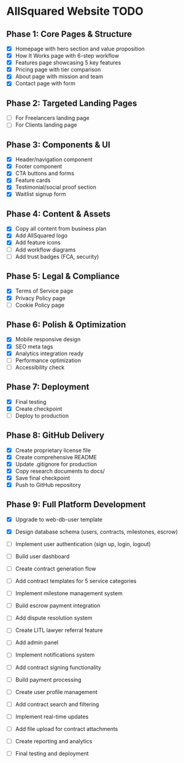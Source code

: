 # AllSquared Website TODO

## Phase 1: Core Pages & Structure
- [x] Homepage with hero section and value proposition
- [x] How It Works page with 6-step workflow
- [x] Features page showcasing 5 key features
- [x] Pricing page with tier comparison
- [x] About page with mission and team
- [x] Contact page with form

## Phase 2: Targeted Landing Pages
- [ ] For Freelancers landing page
- [ ] For Clients landing page

## Phase 3: Components & UI
- [x] Header/navigation component
- [x] Footer component
- [x] CTA buttons and forms
- [x] Feature cards
- [x] Testimonial/social proof section
- [x] Waitlist signup form

## Phase 4: Content & Assets
- [x] Copy all content from business plan
- [x] Add AllSquared logo
- [x] Add feature icons
- [ ] Add workflow diagrams
- [ ] Add trust badges (FCA, security)

## Phase 5: Legal & Compliance
- [x] Terms of Service page
- [x] Privacy Policy page
- [ ] Cookie Policy page

## Phase 6: Polish & Optimization
- [x] Mobile responsive design
- [x] SEO meta tags
- [x] Analytics integration ready
- [ ] Performance optimization
- [ ] Accessibility check

## Phase 7: Deployment
- [x] Final testing
- [x] Create checkpoint
- [ ] Deploy to production

## Phase 8: GitHub Delivery
- [x] Create proprietary license file
- [x] Create comprehensive README
- [x] Update .gitignore for production
- [x] Copy research documents to docs/
- [x] Save final checkpoint
- [x] Push to GitHub repository

## Phase 9: Full Platform Development
- [x] Upgrade to web-db-user template
- [x] Design database schema (users, contracts, milestones, escrow)
- [ ] Implement user authentication (sign up, login, logout)
- [ ] Build user dashboard
- [ ] Create contract generation flow
- [ ] Add contract templates for 5 service categories
- [ ] Implement milestone management system
- [ ] Build escrow payment integration
- [ ] Add dispute resolution system
- [ ] Create LITL lawyer referral feature
- [ ] Add admin panel
- [ ] Implement notifications system
- [ ] Add contract signing functionality
- [ ] Build payment processing
- [ ] Create user profile management
- [ ] Add contract search and filtering
- [ ] Implement real-time updates
- [ ] Add file upload for contract attachments
- [ ] Create reporting and analytics
- [ ] Final testing and deployment

